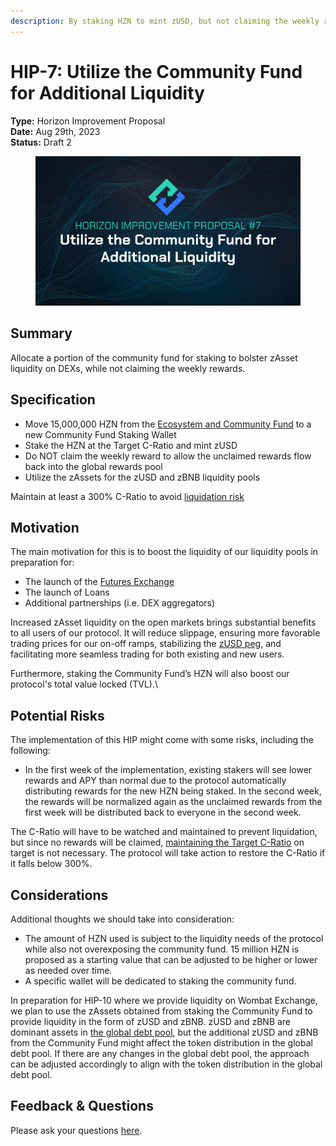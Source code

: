 ```yaml
---
description: By staking HZN to mint zUSD, but not claiming the weekly reward
---
```


# HIP-7: Utilize the Community Fund for Additional Liquidity

**Type:** Horizon Improvement Proposal \
**Date:** Aug 29th, 2023\
**Status:** Draft 2

<figure><img src="../../../.gitbook/assets/1 (3).png" alt=""><figcaption></figcaption></figure>

## Summary

Allocate a portion of the community fund for staking to bolster zAsset liquidity on DEXs, while not claiming the weekly rewards.&#x20;

## Specification

* Move 15,000,000 HZN from the [Ecosystem and Community Fund](https://academy.horizonprotocol.com/horizon-protocol/introduction/tokenomics#horizon-protocol-supply-and-inflation-policy) to a new Community Fund Staking Wallet&#x20;
* Stake the HZN at the Target C-Ratio and mint zUSD
* Do NOT claim the weekly reward to allow the unclaimed rewards flow back into the global rewards pool
* Utilize the zAssets for the zUSD and zBNB liquidity pools

Maintain at least a 300% C-Ratio to avoid [liquidation risk](https://academy.horizonprotocol.com/horizon-genesis/staking-on-horizon-genesis/liquidation)

## Motivation

The main motivation for this is to boost the liquidity of our liquidity pools in preparation for:

* The launch of the [Futures Exchange](https://horizonprotocol.medium.com/tech-update-88fd70890b3)
* The launch of Loans
* Additional partnerships (i.e. DEX aggregators)

Increased zAsset liquidity on the open markets brings substantial benefits to all users of our protocol. It will reduce slippage, ensuring more favorable trading prices for our on-off ramps, stabilizing the [zUSD peg](https://academy.horizonprotocol.com/horizon-protocol/synthetic-assets-zassets#zusd), and facilitating more seamless trading for both existing and new users.

Furthermore, staking the Community Fund’s HZN will also boost our protocol's total value locked (TVL).\


## Potential Risks

The implementation of this HIP might come with some risks, including the following:

* In the first week of the implementation, existing stakers will see lower rewards and APY than normal due to the protocol automatically distributing rewards for the new HZN being staked. In the second week, the rewards will be normalized again as the unclaimed rewards from the first week will be distributed back to everyone in the second week.&#x20;

The C-Ratio will have to be watched and maintained to prevent liquidation, but since no rewards will be claimed, [maintaining the Target C-Ratio](https://academy.horizonprotocol.com/horizon-genesis/staking-on-horizon-genesis/collaterialization-and-c-ratio#managing-c-ratio-and-rewards-summary) on target is not necessary. The protocol will take action to restore the C-Ratio if it falls below 300%.

## Considerations

Additional thoughts we should take into consideration:

* The amount of HZN used is subject to the liquidity needs of the protocol while also not overexposing the community fund. 15 million HZN is proposed as a starting value that can be adjusted to be higher or lower as needed over time.
* A specific wallet will be dedicated to staking the community fund.

In preparation for HIP-10 where we provide liquidity on Wombat Exchange, we plan to use the zAssets obtained from staking the Community Fund to provide liquidity in the form of zUSD and zBNB. zUSD and zBNB are dominant assets in [the global debt pool](https://dashboard.horizonprotocol.com/#zasset), but the additional zUSD and zBNB from the Community Fund might affect the token distribution in the global debt pool. If there are any changes in the global debt pool, the approach can be adjusted accordingly to align with the token distribution in the global debt pool.

&#x20;

## Feedback & Questions

Please ask your questions [here](https://t.me/HorizonProtocol).
